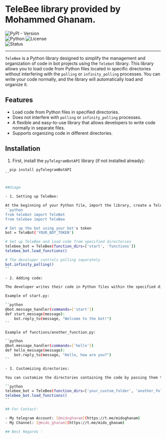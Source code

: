 # TeleBee library provided by Mohammed Ghanam.

![PyPI - Version](https://img.shields.io/pypi/v/TeleBee?color=blue&label=version)  
![Python](https://img.shields.io/badge/python-3.6%2B-blue)
![License](https://img.shields.io/badge/license-MIT-green)  
![Status](https://img.shields.io/badge/status-active-success)  

--------

`TeleBee` is a Python library designed to simplify the management and organization of code in bot projects using the `Telebot` library. This library allows you to load code from Python files located in specific directories without interfering with the `polling` or `infinity_polling` processes. You can write your code normally, and the library will automatically load and organize it.

## Features

- Load code from Python files in specified directories.
- Does not interfere with `polling` or `infinity_polling` processes.
- A flexible and easy-to-use library that allows developers to write code normally in separate files.
- Supports organizing code in different directories.

## Installation

1. First, install the `pyTelegramBotAPI` library (if not installed already):

```bash
  pip install pyTelegramBotAPI
``


##Usage

- 1. Setting up TeleBee:

At the beginning of your Python file, import the library, create a TeleBee object, and pass in your bot's token.
``python
from telebot import TeleBot
from telebee import TeleBee

# Set up the bot using your bot's token
bot = TeleBot('YOUR_BOT_TOKEN')

# Set up TeleBee and load code from specified directories
telebee_bot = TeleBee(function_dirs=['start', 'functions'])
telebee_bot.load_functions()

# The developer controls polling separately
bot.infinity_polling()
``

- 2. Adding code:

The developer writes their code in Python files within the specified directories. For example, the developer can add files like start.py or functions/another_function.py.

Example of start.py:

``python
@bot.message_handler(commands=['start'])
def start_message(message):
    bot.reply_to(message, "Welcome to the bot!")
``

Example of functions/another_function.py:

``python
@bot.message_handler(commands=['hello'])
def hello_message(message):
    bot.reply_to(message, "Hello, how are you?")
``

- 3. Customizing directories:

You can customize the directories containing the code by passing them to TeleBee in the function_dirs argument.

``python
telebee_bot = TeleBee(function_dirs=['your_custom_folder', 'another_folder'])
telebee_bot.load_functions()
``

## For Contact:

- My telegram Account: [@midoghanam](https://t.me/midoghanam)
- My Channel: [@mido_ghanam](https://t.me/mido_ghanam)

## Best Regards ♡